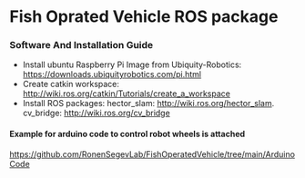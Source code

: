 # Fish Oprated Vehicle ROS package
### Software And Installation Guide 

- Install ubuntu Raspberry Pi Image from Ubiquity-Robotics:
https://downloads.ubiquityrobotics.com/pi.html
- Create catkin workspace:
http://wiki.ros.org/catkin/Tutorials/create_a_workspace
- Install ROS packages:
hector_slam: http://wiki.ros.org/hector_slam.
cv_bridge:  http://wiki.ros.org/cv_bridge


#### Example for arduino code to control robot wheels is attached 
https://github.com/RonenSegevLab/FishOperatedVehicle/tree/main/ArduinoCode

